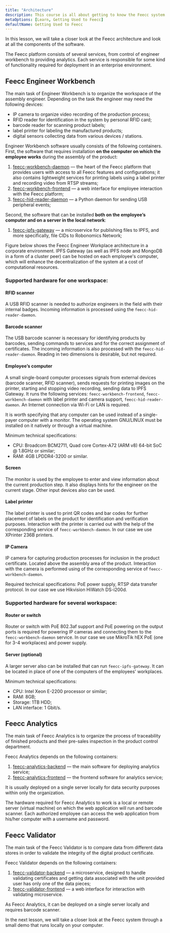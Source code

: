 ```yaml
---
title: "Architecture"
description: This course is all about getting to know the Feecc system and all of its components.
metaOptions: [Learn, Getting Used to Feecc]
defaultName: Getting Used to Feecc
---
```


<RoboAcademyText fWeight="500">
In this lesson, we will take a closer look at the Feecc architecture and look at all the components of the software.
</RoboAcademyText>

The Feecc platform consists of several services, from control of engineer workbench to providing analytics. Each service is responsible for some kind of functionality required for deployment in an enterprise environment.

## Feecc Engineer Workbench

The main task of Engineer Workbench is to organize the workspace of the assembly engineer. Depending on the task the engineer may need the following devices:

- IP camera to organize video recording of the production process;
- RFID reader for identification in the system by personal RFID card;
- barcode reader for scanning product labels;
- label printer for labeling the manufactured products;
- digital sensors collecting data from various devices / stations.

Engineer Workbench software usually consists of the following containers. First, the software that requires installation **on the computer on which the employee works** during the assembly of the product:

1. [feecc-workbench-daemon](https://github.com/Multi-Agent-io/feecc-workbench-daemon) — the heart of the Feecc platform that provides users with access to all Feecc features and configurations; it also contains lightweight services for printing labels using a label printer and recording video from RTSP streams;
2. [feecc-workbench-frontend](https://github.com/Multi-Agent-io/feecc-workbench-frontend) — a web interface for employee interaction with the Feecc platform;
3. [feecc-hid-reader-daemon](https://github.com/Multi-Agent-io/feecc-hid-reader-daemon) — a Python daemon for sending USB peripheral events;

Second, the software that can be installed **both on the employee’s computer and on a server in the local network**:

1. [feecc-ipfs-gateway](https://github.com/Multi-Agent-io/feecc-ipfs-gateway) — a microservice for publishing files to IPFS, and more specifically, file CIDs to Robonomics Network;

Figure below shows the Feecc Engineer Workplace architecture in a corporate environment. IPFS Gateway (as well as IPFS node and MongoDB in a form of a cluster peer) can be hosted on each employee's computer, which will enhance the decentralization of the system at a cost of computational resources.

<LessonImages src="feecc-course/feecc_global_hardware.png" alt="an architecture of Feecc"/>

### Supported hardware for one workspace:

#### RFID scanner

A USB RFID scanner is needed to authorize engineers in the field with their internal badges. Incoming information is processed using the `feecc-hid-reader-daemon`.

#### Barcode scanner

The USB barcode scanner is necessary for identifying products by barcodes, sending commands to services and for the correct assignment of certificates. The incoming information is also processed with the `feecc-hid-reader-daemon`. Reading in two dimensions is desirable, but not required.

#### Employee’s computer

A small single-board computer processes signals from external devices (barcode scanner, RFID scanner), sends requests for printing images on the printer, starting and stopping video recording, sending data to IPFS Gateway. It runs the following services: `feecc-workbench-frontend`, `feecc-workbench-daemon` with label printer and camera support, `feecc-hid-reader-daemon`. An Internet connection via Wi-Fi or LAN is required.
    
It is worth specifying that any computer can be used instead of a single-payer computer with a monitor. The operating system GNU/LINUX must be installed on it natively or through a virtual machine.
    
Minimum technical specifications:
    
- CPU: Broadcom BCM2711, Quad core Cortex-A72 (ARM v8) 64-bit SoC @ 1.8GHz or similar;
- RAM: 4GB LPDDR4-3200 or similar.

#### Screen

The monitor is used by the employee to enter and view information about the current production step. It also displays hints for the engineer on the current stage. Other input devices also can be used.

#### Label printer

The label printer is used to print QR codes and bar codes for further placement of labels on the product for identification and verification purposes. Interaction with the printer is carried out with the help of the corresponding service of `feecc-workbench-daemon`. In our case we use XPrinter 236B printers.

#### IP Camera

IP camera for capturing production processes for inclusion in the product certificate. Located above the assembly area of the product. Interaction with the camera is performed using of the corresponding service of `feecc-workbench-daemon`.

Required technical specifications: PoE power supply, RTSP data transfer protocol. In our case we use Hikvision HiWatch DS-i200d.

### Supported hardware for several workspace:

#### Router or switch

Router or switch with PoE 802.3af support and PoE powering on the output ports is required for powering IP cameras and connecting them to the `feecc-workbench-daemon` service. In our case we use MikroTik hEX PoE (one for 3-4 workplaces) and power supply.

#### Server (optional)

A larger server also can be installed that can run `feecc-ipfs-gateway`. It can be located in place of one of the computers of the employees' workplaces. 

Minimum technical specifications: 

- CPU: Intel Xeon E-2200 processor or similar;
- RAM: 8GB;
- Storage: 1TB HDD;
- LAN interface: 1 Gbit/s.

## Feecc Analytics

The main task of Feecc Analytics is to organize the process of traceability of finished products and their pre-sales inspection in the product control department.

Feecc Analytics depends on the following containers:

1. [feecc-analytics-backend](https://github.com/Multi-Agent-io/feecc-analytics-backend) — the main software for deploying analytics service;
2. [feecc-analytics-frontend](https://github.com/Multi-Agent-io/feecc-analytics-frontend) — the frontend software for analytics service;

It is usually deployed on a single server locally for data security purposes within only the organization.

The hardware required for Feecc Analytics to work is a local or remote server (virtual machine) on which the web application will run and barcode scanner. Each authorized employee can access the web application from his/her computer with a username and password.

## Feecc Validator

The main task of the Feecc Validator is to compare data from different data stores in order to validate the integrity of the digital product certificate.

Feecc Validator depends on the following containers:

1. [feecc-validator-backend](https://github.com/Multi-Agent-io/feecc-validator-backend) — a microservice, designed to handle validating certificates and getting data associated with the unit provided user has only one of the data pieces;
2. [feecc-validator-frontend](https://github.com/Multi-Agent-io/feecc-validator-frontend) — a web interface for interaction with validating microservice.

As Feecc Analytics, it can be deployed on a single server locally and requires barcode scanner.

<RoboAcademyText fWeight="500">
In the next lesson, we will take a closer look at the Feecc system through a small demo that runs locally on your computer.
</RoboAcademyText>